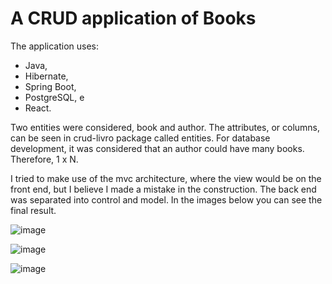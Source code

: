 # A CRUD application of Books
The application uses:
  * Java,
  * Hibernate,
  * Spring Boot,
  * PostgreSQL, e
  * React.

Two entities were considered, book and author. The attributes, or columns, can be seen in crud-livro package called entities. For database development, it was considered that an author could have many books. Therefore, 1 x N. 
   
I tried to make use of the mvc architecture, where the view would be on the front end, but I believe I made a mistake in the construction. The back end was separated into control and model. In the images below you can see the final result.


![image](https://user-images.githubusercontent.com/71226998/122702141-20274700-d225-11eb-835f-8239f23b4100.png)

![image](https://user-images.githubusercontent.com/71226998/122702179-359c7100-d225-11eb-974c-519e84c2f28b.png)

![image](https://user-images.githubusercontent.com/71226998/122702202-42b96000-d225-11eb-93e0-c265b4961fe7.png)

